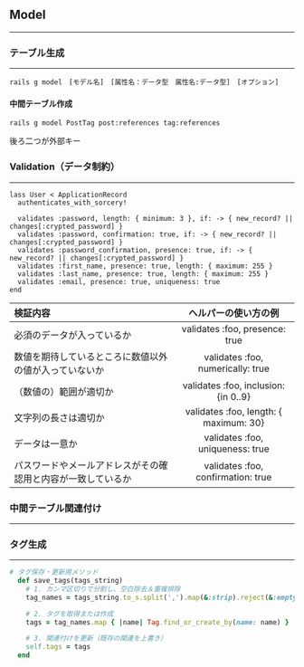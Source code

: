 ## Model

------

### テーブル生成

------

```
rails g model　[モデル名]　[属性名：データ型　属性名:データ型]　[オプション]
```



#### 中間テーブル作成

```
rails g model PostTag post:references tag:references
```

後ろ二つが外部キー

### Validation（データ制約）

------

```
lass User < ApplicationRecord
  authenticates_with_sorcery!

  validates :password, length: { minimum: 3 }, if: -> { new_record? || changes[:crypted_password] }
  validates :password, confirmation: true, if: -> { new_record? || changes[:crypted_password] }
  validates :password_confirmation, presence: true, if: -> { new_record? || changes[:crypted_password] }
  validates :first_name, presence: true, length: { maximum: 255 }
  validates :last_name, presence: true, length: { maximum: 255 }
  validates :email, presence: true, uniqueness: true
end
```



| 検証内容                                                     |          ヘルパーの使い方の例          |
| :----------------------------------------------------------- | :------------------------------------: |
| 必須のデータが入っているか                                   |     validates :foo, presence: true     |
| 数値を期待しているところに数値以外の値が入っていないか       |   validates :foo, numerically: true    |
| （数値の）範囲が適切か                                       |  validates :foo, inclusion: {in 0..9}  |
| 文字列の長さは適切か                                         | validates :foo, length: { maximum: 30} |
| データは一意か                                               |    validates :foo, uniqueness: true    |
| パスワードやメールアドレスがその確認用と内容が一致しているか |   validates :foo, confirmation: true   |



### 中間テーブル関連付け

------





### タグ生成

------

```ruby
# タグ保存・更新用メソッド
  def save_tags(tags_string)
    # 1. カンマ区切りで分割し、空白除去＆重複排除
    tag_names = tags_string.to_s.split(',').map(&:strip).reject(&:empty?).uniq

    # 2. タグを取得または作成
    tags = tag_names.map { |name| Tag.find_or_create_by(name: name) }

    # 3. 関連付けを更新（既存の関連を上書き）
    self.tags = tags
  end
```

